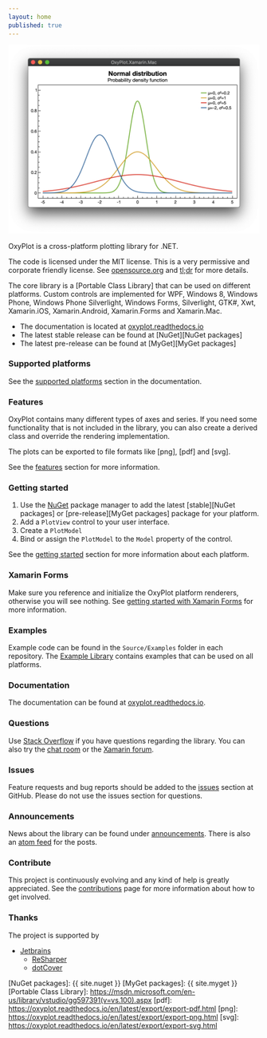 ```yaml
---
layout: home
published: true
---
```


![Example plot]

OxyPlot is a cross-platform plotting library for .NET. 

The code is licensed under the MIT license. This is a very permissive and corporate friendly license. See [opensource.org](https://opensource.org/licenses/MIT) and [tl;dr](https://tldrlegal.com/license/mit-license) for more details.

The core library is a [Portable Class Library] that can be used on different platforms. Custom controls are implemented for WPF, Windows 8, Windows Phone, Windows Phone Silverlight, Windows Forms, Silverlight, GTK#, Xwt, Xamarin.iOS, Xamarin.Android, Xamarin.Forms and Xamarin.Mac.

- The documentation is located at [oxyplot.readthedocs.io]
- The latest stable release can be found at [NuGet][NuGet packages]
- The latest pre-release can be found at [MyGet][MyGet packages]

### Supported platforms

See the [supported platforms] section in the documentation.

### Features

OxyPlot contains many different types of axes and series. If you need some functionality that is not included in the library, you can also create a derived class and override the rendering implementation.

The plots can be exported to file formats like [png], [pdf] and [svg].

See the [features] section for more information. 

### Getting started

1. Use the [NuGet] package manager to add the latest [stable][NuGet packages] or [pre-release][MyGet packages] package for your platform. 
2. Add a `PlotView` control to your user interface. 
3. Create a `PlotModel`
4. Bind or assign the `PlotModel` to the `Model` property of the control.

See the [getting started] section for more information about each platform. 

### Xamarin Forms

Make sure you reference and initialize the OxyPlot platform renderers, otherwise you will see nothing. See [getting started with Xamarin Forms] for more information. 

### Examples

Example code can be found in the `Source/Examples` folder in each repository. The [Example Library] contains examples that can be used on all platforms.

### Documentation

The documentation can be found at [oxyplot.readthedocs.io].

### Questions

Use [Stack Overflow] if you have questions regarding the library. You can also try the [chat room] or the [Xamarin forum].

### Issues

Feature requests and bug reports should be added to the [issues] section at GitHub. Please do not use the issues section for questions.

### Announcements

News about the library can be found under [announcements]. There is also an [atom feed] for the posts.

### Contribute

This project is continuously evolving and any kind of help is greatly appreciated. See the [contributions] page for more information about how to get involved.

### Thanks

The project is supported by

- [Jetbrains]
  - [ReSharper]
  - [dotCover]

[Example plot]: /public/images/example1-xamarin-mac.png
[NuGet]: https://www.nuget.org/
[NuGet packages]: {{ site.nuget }}
[MyGet packages]: {{ site.myget }}
[Portable Class Library]: https://msdn.microsoft.com/en-us/library/vstudio/gg597391(v=vs.100).aspx
[pdf]: https://oxyplot.readthedocs.io/en/latest/export/export-pdf.html
[png]: https://oxyplot.readthedocs.io/en/latest/export/export-png.html
[svg]: https://oxyplot.readthedocs.io/en/latest/export/export-svg.html

[features]: https://oxyplot.readthedocs.io/en/latest/introduction/features.html
[contributions]: https://github.com/oxyplot/oxyplot/blob/develop/.github/CONTRIBUTING.md
[getting started]: https://oxyplot.readthedocs.io/en/latest/getting-started/
[getting started with Xamarin Forms]: https://oxyplot.readthedocs.io/en/latest/getting-started/hello-xamarin-forms.html
[supported platforms]: https://oxyplot.readthedocs.io/en/latest/introduction/
[announcements]: /announcements
[atom feed]: https://oxyplot.github.io/atom.xml
[oxyplot.readthedocs.io]: https://oxyplot.readthedocs.io/en/latest/

[repository]: https://github.com/oxyplot/oxyplot
[Source/Examples]: https://github.com/oxyplot/oxyplot/tree/master/Source/Examples
[Example Library]: https://github.com/oxyplot/oxyplot/tree/develop/Source/Examples/ExampleLibrary
[contributors]: https://github.com/oxyplot/oxyplot/graphs/contributors
[issues]: https://github.com/oxyplot/oxyplot/issues/

[oxyplot.userecho.com]: https://oxyplot.userecho.com/
[chat room]: https://gitter.im/oxyplot/oxyplot
[Stack Overflow]: https://stackoverflow.com/questions/tagged/oxyplot?sort=newest
[Xamarin forum]: https://forums.xamarin.com/search?Search=oxyplot
[twitter]: https://twitter.com/search?q=oxyplot
[twitter-hashtag]: https://twitter.com/search?q=%23oxyplot&src=hash

[xamarin-component]: https://components.xamarin.com/
[xamarin-mac]: https://xamarin.com/mac
[mono-mac]: https://www.mono-project.com/MonoMac

[Jetbrains]: https://www.jetbrains.com/
[ReSharper]: https://www.jetbrains.com/resharper/
[dotCover]: https://www.jetbrains.com/dotcover/index.html?topDC
[NDepend]: https://www.ndepend.com/
[Red Gate Software]: https://www.red-gate.com/
[ANTS]: https://www.red-gate.com/products/dotnet-development/ants-performance-profiler/
[Xamarin]: https://www.xamarin.com/
[OzCode]: https://www.oz-code.com/
[OzCode VS extension]: https://visualstudiogallery.msdn.microsoft.com/36925113-cdce-4953-a5d6-fb3d2912dad7
[UserEcho]: https://www.userecho.com/

[jetbrains-banner]: https://www.jetbrains.com/img/banners/Codebetter.png
